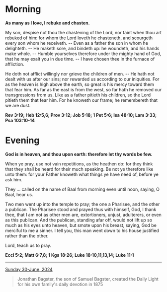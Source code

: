 # Morning

**As many as I love, I rebuke and chasten.**
 
My son, despise not thou the chastening of the Lord, nor faint when thou art rebuked of him: for whom the Lord loveth he chasteneth, and scourgeth every son whom he receiveth. -- Even as a father the son in whom he delighteth. -- He maketh sore, and bindeth up: he woundeth, and his hands make whole. -- Humble yourselves therefore under the mighty hand of God, that he may exalt you in due time. -- I have chosen thee in the furnace of affliction.
 
He doth not afflict willingly nor grieve the children of men. -- He hath not dealt with us after our sins; nor rewarded us according to our iniquities. For as the heaven is high above the earth, so great is his mercy toward them that fear him. As far as the east is from the west, so far hath he removed our transgressions from us. Like as a father pitieth his children, so the Lord pitieth them that fear him. For he knoweth our frame; he remembereth that we are dust.  

**Rev 3:19; Heb 12:5,6; Prov 3:12; Job 5:18; 1 Pet 5:6; Isa 48:10; Lam 3:33; Psa 103:10-14**

# Evening

**God is in heaven, and thou upon earth: therefore let thy words be few.**
 
When ye pray, use not vain repetitions, as the heathen do: for they think that they shall be heard for their much speaking. Be not ye therefore like unto them: for your Father knoweth what things ye have need of, before ye ask him.
 
They ... called on the name of Baal from morning even until noon, saying, O Baal, hear us.
 
Two men went up into the temple to pray; the one a Pharisee, and the other a publican. The Pharisee stood and prayed thus with himself, God, I thank thee, that I am not as other men are, extortioners, unjust, adulterers, or even as this publican. And the publican, standing afar off, would not lift up so much as his eyes unto heaven, but smote upon his breast, saying, God be merciful to me a sinner. I tell you, this man went down to his house justified rather than the other.
 
Lord, teach us to pray.  

**Eccl 5:2; Matt 6:7,8; 1 Kgs 18:26; Luke 18:10,11,13,14; Luke 11:1**

---

[Sunday 30-June, 2024](https://t.me/s/daily_light)

> Jonathan Bagster, the son of Samuel Bagster, created the Daily Light for his own family's daily devotion in 1875

